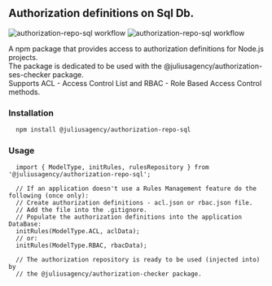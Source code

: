 ## Authorization definitions on Sql Db.
![authorization-repo-sql workflow](https://github.com/juliusagency/jla-node-monorepo/actions/workflows/authorization-repo-sql-test.yaml/badge.svg)
![authorization-repo-sql workflow](https://github.com/juliusagency/jla-node-monorepo/actions/workflows/authorization-repo-sql-github.yaml/badge.svg)

A npm package that provides access to authorization definitions for Node.js projects.  
The package is dedicated to be used with the @juliusagency/authorization-ses<jwt>-checker package.  
Supports ACL - Access Control List and RBAC - Role Based Access Control methods. 

### Installation
```bash
  npm install @juliusagency/authorization-repo-sql
```

### Usage
```
  import { ModelType, initRules, rulesRepository } from '@juliusagency/authorization-repo-sql';

  // If an application doesn't use a Rules Management feature do the following (once only):
  // Create authorization definitions - acl.json or rbac.json file.    
  // Add the file into the .gitignore.  
  // Populate the authorization definitions into the application DataBase:  
  initRules(ModelType.ACL, aclData);
  // or:  
  initRules(ModelType.RBAC, rbacData);

  // The authorization repository is ready to be used (injected into) by  
  // the @juliusagency/authorization-checker package.  

```
